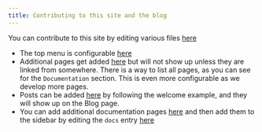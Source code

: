 ```yaml
---
title: Contributing to this site and the blog
---
```


You can contribute to this site by editing various files [here](https://github.com/HOT-Ecosystem/tims/tree/gh-pages)

* The top menu is configurable [here](https://github.com/HOT-Ecosystem/tims/tree/gh-pages/_data/navigation.yml)
* Additional pages get added [here](https://github.com/HOT-Ecosystem/tims/tree/gh-pages/_pages/) but will not show up unless they are linked from somewhere.  There is a way to list all pages, as you can see for the `Documentation` section. This is even more configurable as we develop more pages.
* Posts can be added [here](https://github.com/HOT-Ecosystem/tims/tree/gh-pages/_posts/) by following the welcome example, and they will show up on the Blog page.
* You can add additional documentation pages [here](https://github.com/HOT-Ecosystem/tims/tree/gh-pages/_docs/) and then add them to the sidebar by editing the `docs` entry [here](https://github.com/HOT-Ecosystem/tims/tree/gh-pages/_data/navigation.yml)